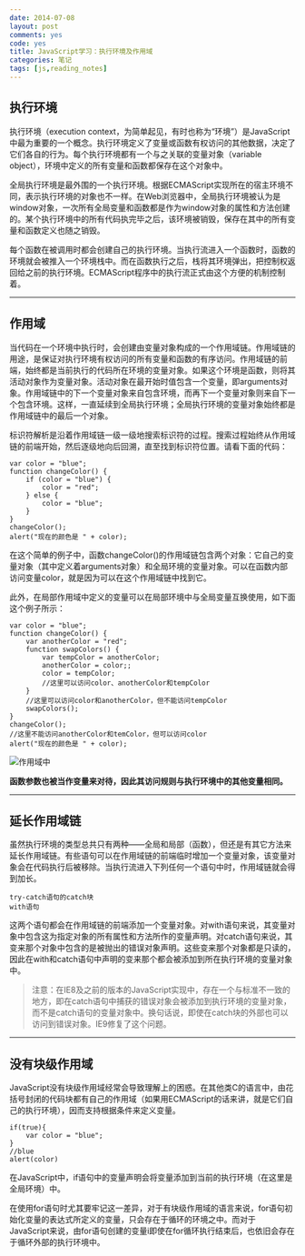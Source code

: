 ```yaml
---
date: 2014-07-08
layout: post
comments: yes
code: yes
title: JavaScript学习：执行环境及作用域
categories: 笔记
tags: [js,reading_notes]
---
```


## 执行环境

执行环境（execution context，为简单起见，有时也称为“环境”）是JavaScript中最为重要的一个概念。执行环境定义了变量或函数有权访问的其他数据，决定了它们各自的行为。每个执行环境都有一个与之关联的变量对象（variable object），环境中定义的所有变量和函数都保存在这个对象中。

全局执行环境是最外围的一个执行环境。根据ECMAScript实现所在的宿主环境不同，表示执行环境的对象也不一样。在Web浏览器中，全局执行环境被认为是window对象，一次所有全局变量和函数都是作为window对象的属性和方法创建的。某个执行环境中的所有代码执完毕之后，该环境被销毁，保存在其中的所有变量和函数定义也随之销毁。

每个函数在被调用时都会创建自己的执行环境。当执行流进入一个函数时，函数的环境就会被推入一个环境栈中。而在函数执行之后，栈将其环境弹出，把控制权返回给之前的执行环境。ECMAScript程序中的执行流正式由这个方便的机制控制着。

-----

## 作用域

当代码在一个环境中执行时，会创建由变量对象构成的一个作用域链。作用域链的用途，是保证对执行环境有权访问的所有变量和函数的有序访问。作用域链的前端，始终都是当前执行的代码所在环境的变量对象。如果这个环境是函数，则将其活动对象作为变量对象。活动对象在最开始时值包含一个变量，即arguments对象。作用域链中的下一个变量对象来自包含环境，而再下一个变量对象则来自下一个包含环境。这样，一直延续到全局执行环境；全局执行环境的变量对象始终都是作用域链中的最后一个对象。

标识符解析是沿着作用域链一级一级地搜索标识符的过程。搜索过程始终从作用域链的前端开始，然后逐级地向后回溯，直至找到标识符位置。请看下面的代码：

    var color = "blue";
    function changeColor() {
        if (color = "blue") {
            color = "red";
        } else {
            color = "blue";
        }
    }
    changeColor();
    alert("现在的颜色是 " + color);

在这个简单的例子中，函数changeColor()的作用域链包含两个对象：它自己的变量对象（其中定义着arguments对象）和全局环境的变量对象。可以在函数内部访问变量color，就是因为可以在这个作用域链中找到它。

此外，在局部作用域中定义的变量可以在局部环境中与全局变量互换使用，如下面这个例子所示：

    var color = "blue";
    function changeColor() {
        var anotherColor = "red";
        function swapColors() {
            var tempColor = anotherColor;
            anotherColor = color;;
            color = tempColor;
            //这里可以访问color、anotherColor和tempColor
        }
        //这里可以访问color和anotherColor，但不能访问tempColor
        swapColors();
    }
    changeColor();
    //这里不能访问anotherColor和temColor，但可以访问color
    alert("现在的颜色是 " + color);

![作用域中](/uploads/2014/07/4.jpg)

**函数参数也被当作变量来对待，因此其访问规则与执行环境中的其他变量相同。**

-----

## 延长作用域链

虽然执行环境的类型总共只有两种——全局和局部（函数），但还是有其它方法来延长作用域链。有些语句可以在作用域链的前端临时增加一个变量对象，该变量对象会在代码执行后被移除。当执行流进入下列任何一个语句中时，作用域链就会得到加长。

    try-catch语句的catch块
    with语句

这两个语句都会在作用域链的前端添加一个变量对象。对with语句来说，其变量对象中包含这为指定对象的所有属性和方法所作的变量声明。对catch语句来说，其变来那个对象中包含的是被抛出的错误对象声明。这些变来那个对象都是只读的，因此在with和catch语句中声明的变来那个都会被添加到所在执行环境的变量对象中。

> 注意：在IE8及之前的版本的JavaScript实现中，存在一个与标准不一致的地方，即在catch语句中捕获的错误对象会被添加到执行环境的变量对象，而不是catch语句的变量对象中。换句话说，即使在catch块的外部也可以访问到错误对象。IE9修复了这个问题。

-----

## 没有块级作用域

JavaScript没有块级作用域经常会导致理解上的困惑。在其他类C的语言中，由花括号封闭的代码块都有自己的作用域（如果用ECMAScript的话来讲，就是它们自己的执行环境），因而支持根据条件来定义变量。

    if(true){
        var color = "blue";
    }
    //blue
    alert(color)

在JavaScript中，if语句中的变量声明会将变量添加到当前的执行环境（在这里是全局环境）中。

在使用for语句时尤其要牢记这一差异，对于有块级作用域的语言来说，for语句初始化变量的表达式所定义的变量，只会存在于循环的环境之中。而对于JavaScript来说，由for语句创建的变量i即使在for循环执行结束后，也依旧会存在于循环外部的执行环境中。